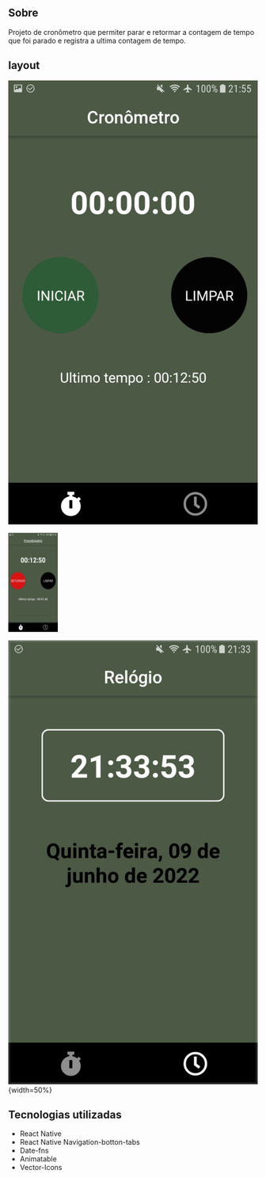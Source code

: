 
## Sobre
Projeto de cronômetro que permiter parar e retormar a contagem de tempo que foi parado e registra a ultima contagem de tempo.
## layout 
![mobile](https://github.com/wagnerSfarias/cronometro/blob/main/src/assets/Screenshot_20220609-215507.jpg?raw=true)

![mobile1](https://github.com/wagnerSfarias/cronometro/blob/main/src/assets/Screenshot_20220609-215448.jpg?raw=true)

![mobile2](https://github.com/wagnerSfarias/cronometro/blob/main/src/assets/Screenshot_20220609-213354.jpg?raw=true){width=50%}

## Tecnologias utilizadas
- React Native
- React Native Navigation-botton-tabs
- Date-fns
- Animatable
- Vector-Icons